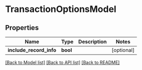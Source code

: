 # TransactionOptionsModel

## Properties
Name | Type | Description | Notes
------------ | ------------- | ------------- | -------------
**include_record_info** | **bool** |  | [optional] 

[[Back to Model list]](../README.md#documentation-for-models) [[Back to API list]](../README.md#documentation-for-api-endpoints) [[Back to README]](../README.md)


